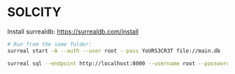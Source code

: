 # SOLCITY

Install surrealdb: https://surrealdb.com/install

```sh
# Run from the same folder:
surreal start -A --auth --user root --pass YoURS3CR3T file://main.db
```

```sh
surreal sql --endpoint http://localhost:8000 --username root --password YoURS3CR3T --namespace solcitydev --database solcitydev --pretty
```
